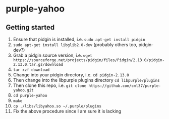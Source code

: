 # purple-yahoo

## Getting started
1. Ensure that pidgin is installed, i.e. `sudo apt-get install pidgin`
1. `sudo apt-get install libglib2.0-dev` (probably others too, pidgin-dev?)
1. Grab a pidgin source version, i.e. `wget https://sourceforge.net/projects/pidgin/files/Pidgin/2.13.0/pidgin-2.13.0.tar.gz/download`
1. `tar xzf download`
1. Change into your pidgin directory, i.e. `cd pidgin-2.13.0`
1. Then change into the libpurple plugins directory `cd libpurple/plugins`
1. Then clone this repo, i.e. `git clone https://github.com/cml37/purple-yahoo.git`
1. `cd purple-yahoo`
1. `make`
1. `cp ./libs/libyahoo.so ~/.purple/plugins`
1. Fix the above procedure since I am sure it is lacking
